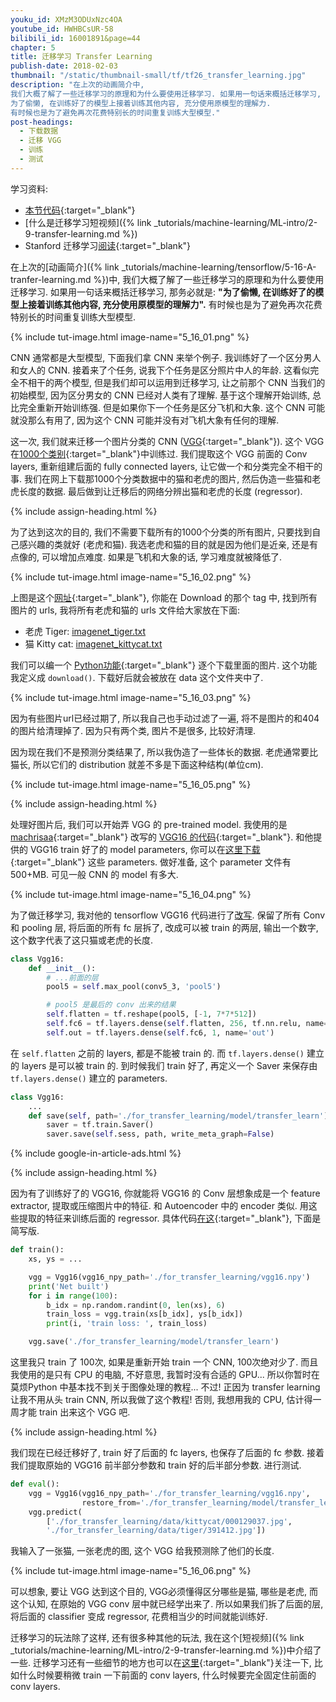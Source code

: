 ```yaml
---
youku_id: XMzM3ODUxNzc4OA
youtube_id: HWHBCsUR-58
bilibili_id: 16001891&page=44
chapter: 5
title: 迁移学习 Transfer Learning
publish-date: 2018-02-03
thumbnail: "/static/thumbnail-small/tf/tf26_transfer_learning.jpg"
description: "在上次的动画简介中,
我们大概了解了一些迁移学习的原理和为什么要使用迁移学习. 如果用一句话来概括迁移学习, 那务必就是:
为了偷懒, 在训练好了的模型上接着训练其他内容, 充分使用原模型的理解力.
有时候也是为了避免再次花费特别长的时间重复训练大型模型."
post-headings:
  - 下载数据
  - 迁移 VGG
  - 训练
  - 测试
---
```



学习资料:
  * [本节代码](https://github.com/unitytutorial/Tensorflow-Tutorial/blob/master/tutorial-contents/407_transfer_learning.py){:target="_blank"}
  * [什么是迁移学习短视频]({% link _tutorials/machine-learning/ML-intro/2-9-transfer-learning.md %})
  * Stanford 迁移学习[阅读](http://cs231n.github.io/transfer-learning/){:target="_blank"}


在上次的[动画简介]({% link _tutorials/machine-learning/tensorflow/5-16-A-tranfer-learning.md %})中,
我们大概了解了一些迁移学习的原理和为什么要使用迁移学习. 如果用一句话来概括迁移学习, 那务必就是:
**"为了偷懒, 在训练好了的模型上接着训练其他内容, 充分使用原模型的理解力".**
有时候也是为了避免再次花费特别长的时间重复训练大型模型.

{% include tut-image.html image-name="5_16_01.png" %}

CNN 通常都是大型模型, 下面我们拿 CNN 来举个例子. 我训练好了一个区分男人和女人的 CNN.
接着来了个任务, 说我下个任务是区分照片中人的年龄. 这看似完全不相干的两个模型, 但是我们却可以运用到迁移学习,
让之前那个 CNN 当我们的初始模型, 因为区分男女的 CNN 已经对人类有了理解.
基于这个理解开始训练, 总比完全重新开始训练强. 但是如果你下一个任务是区分飞机和大象.
这个 CNN 可能就没那么有用了, 因为这个 CNN 可能并没有对飞机大象有任何的理解.

这一次, 我们就来迁移一个图片分类的 CNN ([VGG](https://arxiv.org/abs/1409.1556){:target="_blank"}).
这个 VGG 在[1000个类别](http://imagenet.stanford.edu/synset){:target="_blank"}中训练过.
我们提取这个 VGG 前面的 Conv layers, 重新组建后面的 fully connected layers, 让它做一个和分类完全不相干的事.
我们在网上下载那1000个分类数据中的猫和老虎的图片, 然后伪造一些猫和老虎长度的数据.
最后做到让迁移后的网络分辨出猫和老虎的长度 (regressor).



{% include assign-heading.html %}

为了达到这次的目的, 我们不需要下载所有的1000个分类的所有图片, 只要找到自己感兴趣的类就好 (老虎和猫).
我选老虎和猫的目的就是因为他们是近亲, 还是有点像的, 可以增加点难度. 如果是飞机和大象的话, 学习难度就被降低了.

{% include tut-image.html image-name="5_16_02.png" %}

上图是这个[网址](http://imagenet.stanford.edu/synset?wnid=n02123394#){:target="_blank"},
你能在 Download 的那个 tag 中, 找到所有图片的 urls, 我将所有老虎和猫的 urls 文件给大家放在下面:

* 老虎 Tiger: [imagenet_tiger.txt](/static/results/tensorflow/imagenet_tiger.txt)
* 猫 Kitty cat: [imagenet_kittycat.txt](/static/results/tensorflow/imagenet_kittycat.txt)

我们可以编一个 [Python功能](https://github.com/unitytutorial/Tensorflow-Tutorial/blob/master/tutorial-contents/407_transfer_learning.py){:target="_blank"}
逐个下载里面的图片. 这个功能我定义成 `download()`. 下载好后就会被放在 data 这个文件夹中了.

{% include tut-image.html image-name="5_16_03.png" %}

因为有些图片url已经过期了, 所以我自己也手动过滤了一遍, 将不是图片的和404的图片给清理掉了. 因为只有两个类,
图片不是很多, 比较好清理.

因为现在我们不是预测分类结果了, 所以我伪造了一些体长的数据. 老虎通常要比猫长, 所以它们的 distribution 就差不多是下面这种结构(单位cm).

{% include tut-image.html image-name="5_16_05.png" %}


{% include assign-heading.html %}

处理好图片后, 我们可以开始弄 VGG 的 pre-trained model. 我使用的是[machrisaa](https://github.com/machrisaa/tensorflow-vgg){:target="_blank"} 改写的
[VGG16 的代码](https://github.com/machrisaa/tensorflow-vgg/blob/master/vgg16.py){:target="_blank"}.
和他提供的 VGG16 train 好了的 model parameters, 你可以在[这里下载](https://mega.nz/#!YU1FWJrA!O1ywiCS2IiOlUCtCpI6HTJOMrneN-Qdv3ywQP5poecM){:target="_blank"} 这些 parameters.
做好准备, 这个 parameter 文件有500+MB.
可见一般 CNN 的 model 有多大.

{% include tut-image.html image-name="5_16_04.png" %}

为了做迁移学习, 我对他的 tensorflow VGG16 代码进行了[改写](https://github.com/unitytutorial/Tensorflow-Tutorial/blob/master/tutorial-contents/407_transfer_learning.py).
保留了所有 Conv 和 pooling 层, 将后面的所有 fc 层拆了, 改成可以被 train 的两层, 输出一个数字, 这个数字代表了这只猫或老虎的长度.

```python
class Vgg16:
    def __init__():
        # ...前面的层
        pool5 = self.max_pool(conv5_3, 'pool5')

        # pool5 是最后的 conv 出来的结果
        self.flatten = tf.reshape(pool5, [-1, 7*7*512])
        self.fc6 = tf.layers.dense(self.flatten, 256, tf.nn.relu, name='fc6')
        self.out = tf.layers.dense(self.fc6, 1, name='out')
```

在 `self.flatten` 之前的 layers, 都是不能被 train 的. 而 `tf.layers.dense()` 建立的 layers 是可以被 train 的.
到时候我们 train 好了, 再定义一个 Saver 来保存由 `tf.layers.dense()` 建立的 parameters.

```python
class Vgg16:
    ...
    def save(self, path='./for_transfer_learning/model/transfer_learn'):
        saver = tf.train.Saver()
        saver.save(self.sess, path, write_meta_graph=False)
```






{% include google-in-article-ads.html %}

{% include assign-heading.html %}

因为有了训练好了的 VGG16, 你就能将 VGG16 的 Conv 层想象成是一个 feature extractor, 提取或压缩图片中的特征.
和 Autoencoder 中的 encoder 类似.
用这些提取的特征来训练后面的 regressor. 具体代码[在这](https://github.com/unitytutorial/Tensorflow-Tutorial/blob/master/tutorial-contents/407_transfer_learning.py){:target="_blank"},
下面是简写版.

```python
def train():
    xs, ys = ...

    vgg = Vgg16(vgg16_npy_path='./for_transfer_learning/vgg16.npy')
    print('Net built')
    for i in range(100):
        b_idx = np.random.randint(0, len(xs), 6)
        train_loss = vgg.train(xs[b_idx], ys[b_idx])
        print(i, 'train loss: ', train_loss)

    vgg.save('./for_transfer_learning/model/transfer_learn')
```

这里我只 train 了 100次, 如果是重新开始 train 一个 CNN, 100次绝对少了. 而且我使用的是只有 CPU 的电脑,
不好意思, 我暂时没有合适的 GPU... 所以你暂时在 莫烦Python 中基本找不到关于图像处理的教程... 不过!
正因为 transfer learning 让我不用从头 train CNN, 所以我做了这个教程!
否则, 我想用我的 CPU, 估计得一周才能 train 出来这个 VGG 吧.





{% include assign-heading.html %}

我们现在已经迁移好了, train 好了后面的 fc layers, 也保存了后面的 fc 参数. 接着我们提取原始的 VGG16 前半部分参数和 train 好的后半部分参数.
进行测试.

```python
def eval():
    vgg = Vgg16(vgg16_npy_path='./for_transfer_learning/vgg16.npy',
                restore_from='./for_transfer_learning/model/transfer_learn')
    vgg.predict(
        ['./for_transfer_learning/data/kittycat/000129037.jpg',
        './for_transfer_learning/data/tiger/391412.jpg'])
```

我输入了一张猫, 一张老虎的图, 这个 VGG 给我预测除了他们的长度.

{% include tut-image.html image-name="5_16_06.png" %}

可以想象, 要让 VGG 达到这个目的, VGG必须懂得区分哪些是猫, 哪些是老虎, 而这个认知, 在原始的 VGG conv 层中就已经学出来了.
所以如果我们拆了后面的层, 将后面的 classifier 变成 regressor, 花费相当少的时间就能训练好.

迁移学习的玩法除了这样, 还有很多种其他的玩法, 我在这个[短视频]({% link _tutorials/machine-learning/ML-intro/2-9-transfer-learning.md %})中介绍了一些.
迁移学习还有一些细节的地方也可以在[这里](http://cs231n.github.io/transfer-learning/){:target="_blank"}关注一下,
比如什么时候要稍微 train 一下前面的 conv layers, 什么时候要完全固定住前面的 conv layers.
